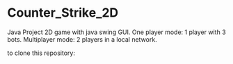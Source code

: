 # Counter_Strike_2D
Java Project 
2D game with java swing GUI.
One player mode:
  1 player with 3 bots.
Multiplayer mode:
  2 players in a local network.
 
 to clone this repository:
  
